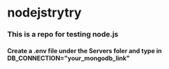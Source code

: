# nodejstrytry
### This is a repo for testing node.js

#### Create a .env file under the Servers foler and type in DB_CONNECTION="your_mongodb_link"